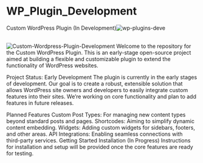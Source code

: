 # WP_Plugin_Development
Custom WordPress Plugin (In Development)![wp-plugins-deve](https://github.com/user-attachments/assets/3ced1c09-4866-4cba-9fe0-e841297b5876)

<br>![Custom-Wordpress-Plugin-Development](https://github.com/user-attachments/assets/e327c48d-e615-493a-80e3-5b19534c3992)
Welcome to the repository for the Custom
 WordPress Plugin. This is an early-stage open-source project aimed at building a flexible and customizable plugin to extend the functionality of WordPress websites.

Project Status: Early Development
The plugin is currently in the early stages of development. Our goal is to create a robust, extensible solution that allows WordPress site owners and developers to easily integrate custom features into their sites. We’re working on core functionality and plan to add features in future releases.

Planned Features
Custom Post Types: For managing new content types beyond standard posts and pages.
Shortcodes: Aiming to simplify dynamic content embedding.
Widgets: Adding custom widgets for sidebars, footers, and other areas.
API Integrations: Enabling seamless connections with third-party services.
Getting Started
Installation (In Progress)
Instructions for installation and setup will be provided once the core features are ready for testing. 
